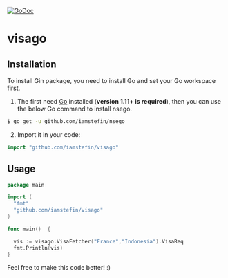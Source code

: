 [![GoDoc](https://godoc.org/github.com/IamStefin/nsego?status.svg)](https://godoc.org/github.com/IamStefin/visago)

# visago

## Installation

To install Gin package, you need to install Go and set your Go workspace first.

1. The first need [Go](https://golang.org/) installed (**version 1.11+ is required**), then you can use the below Go command to install nsego.

```sh
$ go get -u github.com/iamstefin/nsego
```

2. Import it in your code:

```go
import "github.com/iamstefin/visago"
```

## Usage

```go
package main

import (
  "fmt"
  "github.com/iamstefin/visago"
)

func main()  {

  vis := visago.VisaFetcher("France","Indonesia").VisaReq
  fmt.Println(vis)
}
```
Feel free to make this code better! :)
